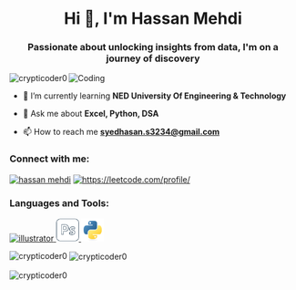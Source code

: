 <h1 align="center">Hi 👋, I'm Hassan Mehdi</h1>
<h3 align="center">Passionate about unlocking insights from data, I'm on a journey of discovery</h3>
<img align="right" alt="Coding" width="400" src="https://cdn.dribbble.com/users/1162077/screenshots/3848914/programmer.gif">

<p align="left"> <img src="https://komarev.com/ghpvc/?username=crypticoder0&label=Profile%20views&color=0e75b6&style=flat" alt="crypticoder0" /> </p>

- 🌱 I’m currently learning **NED University Of Engineering & Technology**

- 💬 Ask me about **Excel, Python, DSA**

- 📫 How to reach me **syedhasan.s3234@gmail.com**

<h3 align="left">Connect with me:</h3>
<p align="left">
<a href="https://linkedin.com/in/hassan mehdi" target="blank"><img align="center" src="https://raw.githubusercontent.com/rahuldkjain/github-profile-readme-generator/master/src/images/icons/Social/linked-in-alt.svg" alt="hassan mehdi" height="30" width="40" /></a>
<a href="https://www.leetcode.com/https://leetcode.com/profile/" target="blank"><img align="center" src="https://raw.githubusercontent.com/rahuldkjain/github-profile-readme-generator/master/src/images/icons/Social/leet-code.svg" alt="https://leetcode.com/profile/" height="30" width="40" /></a>
</p>

<h3 align="left">Languages and Tools:</h3>
<p align="left"> <a href="https://www.adobe.com/in/products/illustrator.html" target="_blank" rel="noreferrer"> <img src="https://www.vectorlogo.zone/logos/adobe_illustrator/adobe_illustrator-icon.svg" alt="illustrator" width="40" height="40"/> </a> <a href="https://www.photoshop.com/en" target="_blank" rel="noreferrer"> <img src="https://raw.githubusercontent.com/devicons/devicon/master/icons/photoshop/photoshop-line.svg" alt="photoshop" width="40" height="40"/> </a> <a href="https://www.python.org" target="_blank" rel="noreferrer"> <img src="https://raw.githubusercontent.com/devicons/devicon/master/icons/python/python-original.svg" alt="python" width="40" height="40"/> </a> </p>

<p><img align="left" src="https://github-readme-stats.vercel.app/api/top-langs?username=crypticoder0&show_icons=true&locale=en&layout=compact" alt="crypticoder0" /></p>

<p>&nbsp;<img align="center" src="https://github-readme-stats.vercel.app/api?username=crypticoder0&show_icons=true&locale=en" alt="crypticoder0" /></p>

<p><img align="center" src="https://github-readme-streak-stats.herokuapp.com/?user=crypticoder0&" alt="crypticoder0" /></p>
